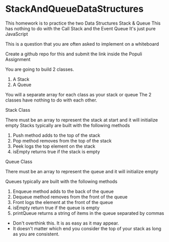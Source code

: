 # StackAndQueueDataStructures

This homework is to practice the two Data Structures Stack & Queue
This has nothing to do with the Call Stack and the Event Queue
It's just pure JavaScript

This is a question that you are often asked to implement on a whiteboard

Create a github repo for this and submit the link inside the Populi Assignment

You are going to build 2 classes.
1. A Stack
2. A Queue

You will a separate array for each class  as your stack or queue
The 2 classes have nothing to do with each other.


Stack Class

There must be an array to represent the stack at start and it will initialize empty
Stacks typically are built with the following methods
1) Push method adds to the top of the stack
2) Pop method removes from the top of the stack
3) Peek logs the top element on the stack
4) isEmpty returns true if the stack is empty

Queue Class

There must be an array to represent the queue and it will initialize empty

Queues typically are built with the following methods
1) Enqueue method adds to the back of the queue
2) Dequeue method removes from the front of the queue
3) Front logs the element at the front of the queue
4) isEmpty return true if the queue is empty
5) printQueue returns a string of items in the queue separated by commas


- Don't overthink this. It is as easy as it may appear.
- It doesn't matter which end you consider the top of your stack as long as you are consistent.

